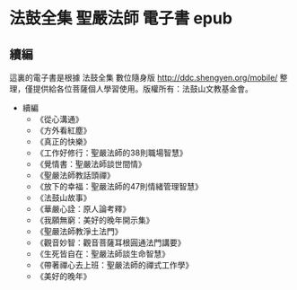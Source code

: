 # 法鼓全集 聖嚴法師 電子書 epub
## 續編 

這裏的電子書是根據 法鼓全集 數位隨身版 http://ddc.shengyen.org/mobile/ 整理，僅提供給各位菩薩個人學習使用。版權所有：法鼓山文教基金會。

* 續編 
  * 《從心溝通》
  * 《方外看紅塵》
  * 《真正的快樂》
  * 《工作好修行：聖嚴法師的38則職場智慧》
  * 《覺情書：聖嚴法師談世間情》
  * 《聖嚴法師教話頭禪》
  * 《放下的幸福：聖嚴法師的47則情緒管理智慧》
  * 《法鼓山故事》
  * 《華嚴心詮：原人論考釋》
  * 《我願無窮：美好的晚年開示集》
  * 《聖嚴法師教淨土法門》
  * 《觀音妙智：觀音菩薩耳根圓通法門講要》
  * 《生死皆自在：聖嚴法師談生命智慧》
  * 《帶著禪心去上班：聖嚴法師的禪式工作學》
  * 《美好的晚年》



